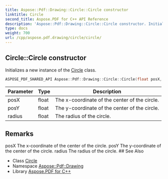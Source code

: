 ```yaml
---
title: Aspose::Pdf::Drawing::Circle::Circle constructor
linktitle: Circle
second_title: Aspose.PDF for C++ API Reference
description: 'Aspose::Pdf::Drawing::Circle::Circle constructor. Initializes a new instance of the Circle class in C++.'
type: docs
weight: 700
url: /cpp/aspose.pdf.drawing/circle/circle/
---
```

## Circle::Circle constructor


Initializes a new instance of the [Circle](../) class.

```cpp
ASPOSE_PDF_SHARED_API Aspose::Pdf::Drawing::Circle::Circle(float posX, float posY, float radius)
```


| Parameter | Type | Description |
| --- | --- | --- |
| posX | float | The x-coordinate of the center of the circle. |
| posY | float | The y-coordinate of the center of the circle. |
| radius | float | The radius of the circle. |
## Remarks


<parameterlist kind="param">
  <parameteritem>
    <parameternamelist>
      <parametername>posX</parametername>
    </parameternamelist>
    <parameterdescription>
      <para>The x-coordinate of the center of the circle.</para>
    </parameterdescription>
  </parameteritem>
  <parameteritem>
    <parameternamelist>
      <parametername>posY</parametername>
    </parameternamelist>
    <parameterdescription>
      <para>The y-coordinate of the center of the circle.</para>
    </parameterdescription>
  </parameteritem>
  <parameteritem>
    <parameternamelist>
      <parametername>radius</parametername>
    </parameternamelist>
    <parameterdescription>
      <para>The radius of the circle.</para>
    </parameterdescription>
  </parameteritem>
</parameterlist>
## See Also

* Class [Circle](../)
* Namespace [Aspose::Pdf::Drawing](../../)
* Library [Aspose.PDF for C++](../../../)
